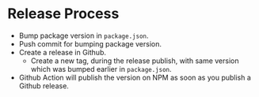# Release Process

- Bump package version in `package.json`.
- Push commit for bumping package version.
- Create a release in Github.
  - Create a new tag, during the release publish, with same version which was bumped earlier in `package.json`.
- Github Action will publish the version on NPM as soon as you publish a Github release.
